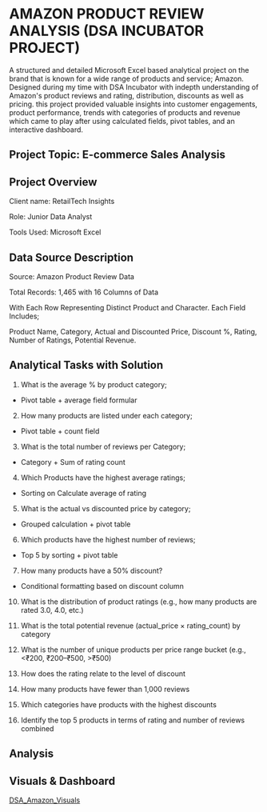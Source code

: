 # AMAZON PRODUCT REVIEW ANALYSIS (DSA INCUBATOR PROJECT)
A structured and detailed Microsoft Excel based analytical project on the brand that is known for a wide range of products and service; Amazon. Designed during my time with DSA Incubator with indepth understanding of Amazon's product reviews and rating, distribution, discounts as well as pricing. this project provided valuable insights into customer engagements, product performance, trends with categories of products and revenue which came to play after using calculated fields, pivot tables,   and an interactive dashboard.
## Project Topic: E-commerce Sales Analysis
## Project Overview
Client name: RetailTech Insights

Role: Junior Data Analyst

Tools Used: Microsoft Excel

## Data Source Description
Source: Amazon Product Review Data

Total Records: 1,465 with 16 Columns of Data

With Each Row Representing Distinct Product and Character. Each Field Includes;

Product Name,
Category,
Actual and Discounted Price,
Discount %,
Rating,
Number of Ratings,
Potential Revenue.

## Analytical Tasks with Solution
1. What is the average % by product category;

- Pivot table + average field formular

2. How many products are listed under each category;

- Pivot table + count field

3. What is the total number of reviews per Category;

- Category + Sum of rating count 

4. Which Products have the highest average ratings;

- Sorting on Calculate average of rating
5. What is the actual vs discounted price by category;

- Grouped calculation + pivot table
6. Which products have the highest number of reviews;

- Top 5 by sorting + pivot table

7. How many products have a 50% discount?

- Conditional formatting based on discount column
10. What is the distribution of product ratings (e.g., how many products are rated 3.0, 
4.0, etc.)
   
11. What is the total potential revenue (actual_price × rating_count) by category

12. What is the number of unique products per price range bucket (e.g., <₹200, 
₹200–₹500, >₹500)

13. How does the rating relate to the level of discount

14. How many products have fewer than 1,000 reviews

15. Which categories have products with the highest discounts

16. Identify the top 5 products in terms of rating and number of reviews combined

## Analysis
## Visuals & Dashboard
[DSA_Amazon_Visuals](https://drive.google.com/drive/folders/1QbfQJoU_LWba3q_cBCb-svbuj4gC7r4D?usp=drive_link)

